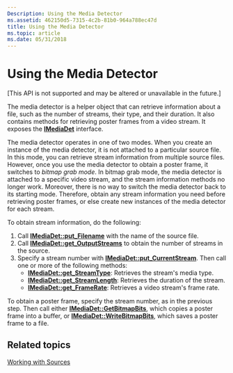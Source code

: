 ```yaml
---
Description: Using the Media Detector
ms.assetid: 462150d5-7315-4c2b-81b0-964a788ec47d
title: Using the Media Detector
ms.topic: article
ms.date: 05/31/2018
---
```


# Using the Media Detector

\[This API is not supported and may be altered or unavailable in the future.\]

The media detector is a helper object that can retrieve information about a file, such as the number of streams, their type, and their duration. It also contains methods for retrieving poster frames from a video stream. It exposes the [**IMediaDet**](imediadet.md) interface.

The media detector operates in one of two modes. When you create an instance of the media detector, it is not attached to a particular source file. In this mode, you can retrieve stream information from multiple source files. However, once you use the media detector to obtain a poster frame, it switches to *bitmap grab mode*. In bitmap grab mode, the media detector is attached to a specific video stream, and the stream information methods no longer work. Moreover, there is no way to switch the media detector back to its starting mode. Therefore, obtain any stream information you need before retrieving poster frames, or else create new instances of the media detector for each stream.

To obtain stream information, do the following:

1.  Call [**IMediaDet::put\_Filename**](imediadet-put-filename.md) with the name of the source file.
2.  Call [**IMediaDet::get\_OutputStreams**](imediadet-get-outputstreams.md) to obtain the number of streams in the source.
3.  Specify a stream number with [**IMediaDet::put\_CurrentStream**](imediadet-put-currentstream.md). Then call one or more of the following methods:
    -   [**IMediaDet::get\_StreamType**](imediadet-get-streamtype.md): Retrieves the stream's media type.
    -   [**IMediaDet::get\_StreamLength**](imediadet-get-streamlength.md): Retrieves the duration of the stream.
    -   [**IMediaDet::get\_FrameRate**](imediadet-get-framerate.md): Retrieves a video stream's frame rate.

To obtain a poster frame, specify the stream number, as in the previous step. Then call either [**IMediaDet::GetBitmapBits**](imediadet-getbitmapbits.md), which copies a poster frame into a buffer, or [**IMediaDet::WriteBitmapBits**](imediadet-writebitmapbits.md), which saves a poster frame to a file.

## Related topics

<dl> <dt>

[Working with Sources](working-with-sources.md)
</dt> </dl>

 

 



